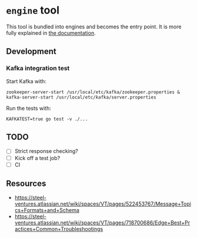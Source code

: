# `engine` tool

This tool is bundled into engines and becomes the entry point. It is more fully explained in [the documentation](https://machinebox.io/veritone/engine-toolkit#the-engine-executable).

## Development

### Kafka integration test

Start Kafka with:

```
zookeeper-server-start /usr/local/etc/kafka/zookeeper.properties & kafka-server-start /usr/local/etc/kafka/server.properties
```

Run the tests with:

```
KAFKATEST=true go test -v ./...
```

## TODO

- [ ] Strict response checking?
- [ ] Kick off a test job?
- [ ] CI 

## Resources

* https://steel-ventures.atlassian.net/wiki/spaces/VT/pages/522453767/Message+Topics+Formats+and+Schema
* https://steel-ventures.atlassian.net/wiki/spaces/VT/pages/718700686/Edge+Best+Practices+Common+Troubleshootings
